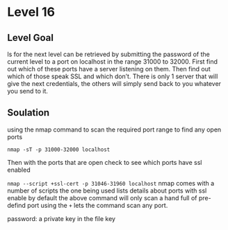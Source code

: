 # Level 16
## Level Goal
ls for the next level can be retrieved by submitting the password of the current level to a port on localhost in the range 31000 to 32000. First find out which of these ports have a server listening on them. Then find out which of those speak SSL and which don’t. There is only 1 server that will give the next credentials, the others will simply send back to you whatever you send to it.

## Soulation
using the nmap command to scan the required port range to find any open ports

```nmap -sT -p 31000-32000 localhost```

Then with the ports that are open check to see which ports have ssl enabled

```nmap --script +ssl-cert -p 31046-31960 localhost```
nmap comes with a number of scripts the one being used lists details about ports with ssl enable by
default the above command will only scan a hand full of pre-defind port using the ```+``` lets
the command scan any port. 

password: a private key in the file key
